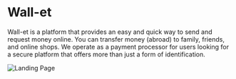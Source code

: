 # Wall-et

Wall-et is a platform that provides an easy and quick way to send and request money online. You can transfer money (abroad) to family, friends, and online shops. We operate as a payment processor for users looking for a secure platform that offers more than just a form of identification.

![Landing Page](https://user-images.githubusercontent.com/80794759/131602736-7e0f196c-59b2-4e73-b886-f38e45e971e1.png)
